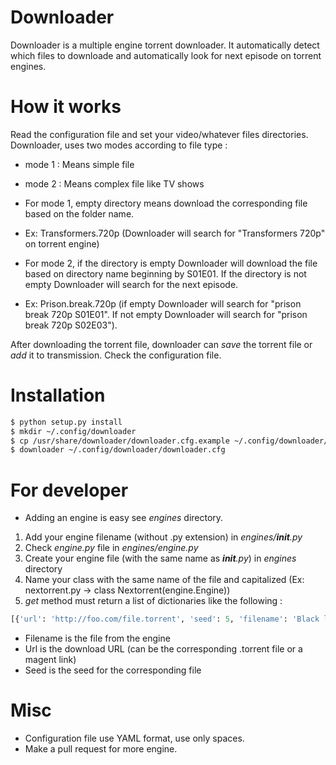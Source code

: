 # Downloader

Downloader is a multiple engine torrent downloader. It automatically detect which files to downloade and automatically look for next episode on torrent engines.

# How it works

Read the configuration file and set your video/whatever files directories. Downloader, uses two modes according to file type :
* mode 1 : Means simple file
* mode 2 : Means complex file like TV shows

* For mode 1, empty directory means download the corresponding file based on the folder name.
 * Ex: Transformers.720p (Downloader will search for "Transformers 720p" on torrent engine)
* For mode 2, if the directory is empty Downloader will download the file based on directory name beginning by S01E01. If the directory is not empty Downloader will search for the next episode.
 * Ex: Prison.break.720p (if empty Downloader will search for "prison break 720p S01E01". If not empty Downloader will search for "prison break 720p S02E03").

After downloading the torrent file, downloader can *save* the torrent file or *add* it to transmission. Check the configuration file.

# Installation

```bash
$ python setup.py install
$ mkdir ~/.config/downloader
$ cp /usr/share/downloader/downloader.cfg.example ~/.config/downloader/downloader.cfg
$ downloader ~/.config/downloader/downloader.cfg
```

# For developer

- Adding an engine is easy see *engines* directory.

1) Add your engine filename (without .py extension) in *engines/__init__.py*
2) Check *engine.py* file in *engines/engine.py*
3) Create your engine file (with the same name as *__init__.py*) in *engines* directory
4) Name your class with the same name of the file and capitalized (Ex: nextorrent.py -> class Nextorrent(engine.Engine))
5) *get* method must return a list of dictionaries like the following :
```python
[{'url': 'http://foo.com/file.torrent', 'seed': 5, 'filename': 'Black list S04E22 HDTV'}]
```
- Filename is the file from the engine
- Url is the download URL (can be the corresponding .torrent file or a magent link)
- Seed is the seed for the corresponding file


# Misc

- Configuration file use YAML format, use only spaces.
- Make a pull request for more engine.